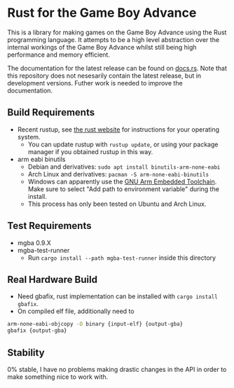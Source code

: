 # Rust for the Game Boy Advance

This is a library for making games on the Game Boy Advance using the Rust
programming language. It attempts to be a high level abstraction over the
internal workings of the Game Boy Advance whilst still being high performance
and memory efficient.

The documentation for the latest release can be found on
[docs.rs](https://docs.rs/agb/latest/agb/). Note that this repository does not
nesesarily contain the latest release, but in development versions. Futher work
is needed to improve the documentation.


## Build Requirements

* Recent rustup, see [the rust website](https://www.rust-lang.org/tools/install)
  for instructions for your operating system.
    * You can update rustup with `rustup update`, or using your package manager
      if you obtained rustup in this way.
* arm eabi binutils 
    * Debian and derivatives: `sudo apt install binutils-arm-none-eabi`
    * Arch Linux and derivatives: `pacman -S arm-none-eabi-binutils`
    * Windows can apparently use the [GNU Arm Embedded
      Toolchain](https://developer.arm.com/tools-and-software/open-source-software/developer-tools/gnu-toolchain/gnu-rm/downloads).
      Make sure to select "Add path to environment variable" during the install.
    * This process has only been tested on Ubuntu and Arch Linux.

## Test Requirements

* mgba 0.9.X
* mgba-test-runner
    * Run `cargo install --path mgba-test-runner` inside this directory

## Real Hardware Build

* Need gbafix, rust implementation can be installed with `cargo install gbafix`.
* On compiled elf file, additionally need to
```bash
arm-none-eabi-objcopy -O binary {input-elf} {output-gba}
gbafix {output-gba}
```

## Stability

0% stable, I have no problems making drastic changes in the API in order to make
something nice to work with.